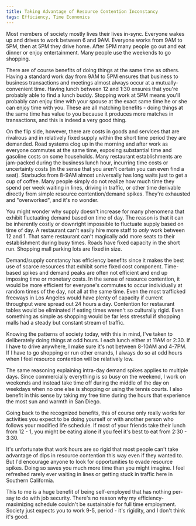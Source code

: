 ```yaml
---
title: Taking Advantage of Resource Contention Inconstancy
tags: Efficiency, Time Economics
---
```


Most members of society mostly lives their lives in-sync.  Everyone wakes up and drives to work between 6 and 9AM.  Everyone works from 9AM to 5PM, then at 5PM they drive home.  After 5PM many people go out and eat dinner or enjoy entertainment.  Many people use the weekends to go shopping.

There are of course benefits of doing things at the same time as others.  Having a standard work day from 9AM to 5PM ensures that business to business transactions and meetings almost always occur at a mutually-convenient time.  Having lunch between 12 and 1:30 ensures that you're probably able to find a lunch buddy.  Stopping work at 5PM means you'll probably can enjoy time with your spouse at the exact same time he or she can enjoy time with you.  These are all matching benefits - doing things at the same time has value to you because it produces more matches in transactions, and this is indeed a very good thing.

On the flip side, however, there are costs in goods and services that are rivalrous and in relatively fixed supply within the short time period they are demanded.  Road systems clog up in the morning and after work as everyone commutes at the same time, exposing substantial time and gasoline costs on some households.  Many restaurant establishments are jam-packed during the business lunch hour, incurring time costs or uncertainty costs (in the sense that you aren't certain you can even find a seat).  Starbucks from 8-9AM almost universally has long waits just to get a cup of coffee.  Many people simply do not realize how much time they spend per week waiting in lines, driving in traffic, or other time derivable directly from simple resource contention/demand spikes.  They're exhausted and "overworked", and it's no wonder.

You might wonder why supply doesn't increase for many phenomena that exhibit fluctuating demand based on time of day.  The reason is that it can be inherently costly or downright impossible to fluctuate supply based on time of day.  A restaurant can't easily hire more staff to *only* work between 12 and 1.  That same restaurant can't magically add more seats to their establishment during busy times.  Roads have fixed capacity in the short run.  Shopping mall parking lots are fixed in size.

Demand/supply constancy has efficiency benefits since it makes the best use of scarce resources that exhibit some fixed cost component.  Time-based spikes and demand peaks are often not efficient and end up imposing time or monetary costs.  In the sense of resource contention, it would be more efficient for everyone's commutes to occur individually at random times of the day, not all at the same time. Even the most trafficked freeways in Los Angeles would have plenty of capacity if current throughput were spread out 24 hours a day.  Contention for restaurant tables would be eliminated if eating times weren't so culturally rigid.  Even something as simple as shopping would be far less stressful if shopping malls had a steady but constant stream of traffic.

Knowing the patterns of society today, with this in mind, I've taken to deliberately doing things at odd hours.  I each lunch either at 11AM or 2:30.  If I have to drive anywhere, I make sure it's not between 8-10AM and 4-7PM.  If I have to go shopping or run other errands, I always do so at odd hours when I feel resource contention will be relatively low.

The same reasoning explaining intra-day demand spikes applies to multiple days.  Since commercially everything is so busy on the weekend, I work on weekends and instead take time off during the middle of the day on weekdays when no one else is shopping or using the tennis courts.  I also benefit in this sense by taking my free time during the hours that experience the most sun and warmth in San Diego.

Going back to the recognized benefits, this of course only really works for activities you expect to be doing yourself or with another person who follows your modified life schedule.  If most of your friends take their lunch from 12 - 1, you might be eating alone if you feel it's best to eat from 2:30 - 3:30.

It's unfortunate that work hours are so rigid that most people can't take advantage of dips in resource contention this way even if they wanted to.  But I'd encourage anyone to look for opportunities to evade resource spikes.  Doing so saves you much more time than you might imagine.  I feel refreshed rarely ever waiting in lines or getting stuck in traffic here in Southern California.

This to me is a huge benefit of being self-employed that has nothing per-say to do with job security. There's no reason why my efficiency-maximizing schedule couldn't be sustainable for full time employment. Society just expects you to work 9-5, period - it's rigidity, and I don't think it's good.
